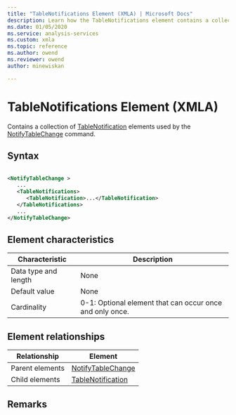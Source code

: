```yaml
---
title: "TableNotifications Element (XMLA) | Microsoft Docs"
description: Learn how the TableNotifications element contains a collection of TableNotification elements used by the NotifyTableChange command. 
ms.date: 01/05/2020
ms.service: analysis-services
ms.custom: xmla
ms.topic: reference
ms.author: owend
ms.reviewer: owend
author: minewiskan

---
```

# TableNotifications Element (XMLA)

  Contains a collection of [TableNotification](../xml-elements-properties/tablenotification-element-xmla.md) elements used by the [NotifyTableChange](../xml-elements-commands/notifytablechange-element-xmla.md) command.  
  
## Syntax  
  
```xml  
  
<NotifyTableChange >  
   ...  
   <TableNotifications>  
      <TableNotification>...</TableNotification>  
   </TableNotifications>  
   ...  
</NotifyTableChange>  
```  
  
## Element characteristics  
  
|Characteristic|Description|  
|--------------------|-----------------|  
|Data type and length|None|  
|Default value|None|  
|Cardinality|0-1: Optional element that can occur once and only once.|  
  
## Element relationships  
  
|Relationship|Element|  
|------------------|-------------|  
|Parent elements|[NotifyTableChange](../xml-elements-commands/notifytablechange-element-xmla.md)|  
|Child elements|[TableNotification](../xml-elements-properties/tablenotification-element-xmla.md)|  
  
## Remarks  
  